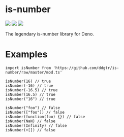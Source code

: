 # is-number
![](https://img.shields.io/github/workflow/status/ddgtr/is-number/Deno) ![](https://img.shields.io/github/v/release/ddgtr/is-number) ![](https://img.shields.io/github/license/ddgtr/is-number)

The legendary is-number library for Deno.

# Examples

```
import isNumber from 'https://github.com/ddgtr/is-number/raw/master/mod.ts'

isNumber(16) // true
isNumber(-16) // true
isNumber(-16.5) // true
isNumber(16.5) // true
isNumber("16") // true

isNumber("foo") // false
isNumber(["foo"]) // false
isNumber(function(foo) {}) // false
isNumber(NaN) // false
isNumber(Infinity) // false
isNumber(+[]) // false
```